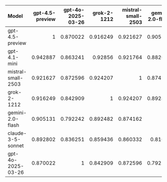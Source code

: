 | Model              |   gpt-4.5-preview |   gpt-4o-2025-03-26 |   grok-2-1212 |   mistral-small-2503 |   gemini-2.0-flash |   claude-3-5-sonnet |   gpt-4.1-mini |     SUM |
|:-------------------|------------------:|--------------------:|--------------:|---------------------:|-------------------:|--------------------:|---------------:|--------:|
| gpt-4.5-preview    |          1        |            0.870022 |      0.916249 |             0.921627 |           0.905131 |            0.892802 |       0.942887 | 6.44872 |
| gpt-4.1-mini       |          0.942887 |            0.863241 |      0.92856  |             0.921764 |           0.882055 |            0.865403 |       1        | 6.40391 |
| mistral-small-2503 |          0.921627 |            0.872596 |      0.924207 |             1        |           0.874162 |            0.860332 |       0.921764 | 6.37469 |
| grok-2-1212        |          0.916249 |            0.842909 |      1        |             0.924207 |           0.892482 |            0.859436 |       0.92856  | 6.36384 |
| gemini-2.0-flash   |          0.905131 |            0.792242 |      0.892482 |             0.874162 |           1        |            0.81028  |       0.882055 | 6.15635 |
| claude-3-5-sonnet  |          0.892802 |            0.836251 |      0.859436 |             0.860332 |           0.81028  |            1        |       0.865403 | 6.12451 |
| gpt-4o-2025-03-26  |          0.870022 |            1        |      0.842909 |             0.872596 |           0.792242 |            0.836251 |       0.863241 | 6.07726 |